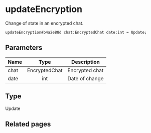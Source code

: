 # updateEncryption
Change of state in an encrypted chat.

```
updateEncryption#b4a2e88d chat:EncryptedChat date:int = Update;
```

## Parameters
| Name | Type | Description |
| ---- | :----: | ----------- |
| chat | EncryptedChat | Encrypted chat |
| date | int | Date of change |


## Type
Update

## Related pages
